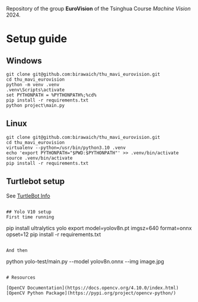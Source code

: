 Repository of the group **EuroVision** of the Tsinghua Course _Machine Vision_ 2024.

# Setup guide

## Windows
```
git clone git@github.com:birawaich/thu_mavi_eurovision.git
cd thu_mavi_eurovision
python -m venv .venv
.venv\Scripts\activate
set PYTHONPATH = %PYTHONPATH%;%cd%
pip install -r requirements.txt
python project\main.py
```

## Linux
```
git clone git@github.com:birawaich/thu_mavi_eurovision.git
cd thu_mavi_eurovision
virtualenv --python=/usr/bin/python3.10 .venv
echo 'export PYTHONPATH="$PWD:$PYTHONPATH"' >> .venv/bin/activate
source .venv/bin/activate
pip install -r requirements.txt
```

## Turtlebot setup

See [TurtleBot Info](./turtlebot_info.md)
```

## Yolo V10 setup
First time running
```
pip install ultralytics
yolo export model=yolov8n.pt imgsz=640 format=onnx opset=12
pip install -r requirements.txt
```

And then
```
python yolo-test/main.py --model yolov8n.onnx --img image.jpg
```

# Resources

[OpenCV Documentation](https://docs.opencv.org/4.10.0/index.html)  
[OpenCV Python Package](https://pypi.org/project/opencv-python/)


